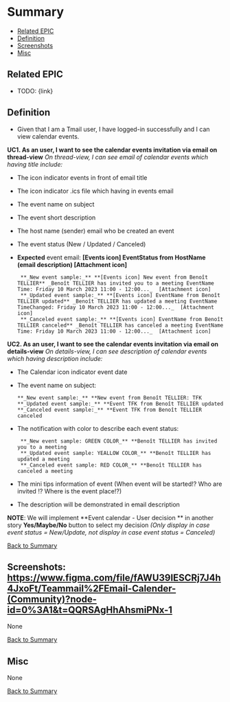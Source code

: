 # Summary

* [Related EPIC](#related-epic)
* [Definition](#definition)
* [Screenshots](#screenshots)
* [Misc](#misc)

## Related EPIC

* TODO: {link}

## Definition

- Given that I am a Tmail user, I have logged-in successfully and I can view calendar events.

**UC1. As an user, I want to see the calendar events invitation via email on thread-view**
 _On thread-view, I can see email of calendar events which having title include:_
- The icon indicator events in front of email title 
- The icon indicator .ics file which having in events email
- The event name on subject
- The event short description
- The host name (sender) email who be created an event
- The event status (New / Updated / Canceled)
- **Expected** event email: **[Events icon] EventStatus from HostName (email description) [Attachment icon]**

       **_New event sample:_** **[Events icon] New event from Benoît TELLIER** _Benoît TELLIER has invited you to a meeting EventName Time: Friday 10 March 2023 11:00 - 12:00..._  [Attachment icon]
       **_Updated event sample:_** **[Events icon] EventName from Benoît TELLIER updated** _Benoît TELLIER has updated a meeting EventName TimeChanged: Friday 10 March 2023 11:00 - 12:00..._  [Attachment icon]
       **_Canceled event sample:_** **[Events icon] EventName from Benoît TELLIER canceled** _Benoît TELLIER has canceled a meeting EventName Time: Friday 10 March 2023 11:00 - 12:00..._  [Attachment icon]

**UC2. As an user, I want to see the calendar events invitation via email on details-view**
 _On details-view, I can see description of calendar events which having description include:_
- The Calendar icon indicator event date
- The event name on subject:

      **_New event sample:_** **New event from Benoît TELLIER: TFK
      **_Updated event sample:_** **Event TFK from Benoît TELLIER updated
      **_Canceled event sample:_** **Event TFK from Benoît TELLIER canceled

- The notification with color to describe each event status:

       **_New event sample: GREEN COLOR_** **Benoît TELLIER has invited you to a meeting
       **_Updated event sample: YEALLOW COLOR_** **Benoît TELLIER has updated a meeting
       **_Canceled event sample: RED COLOR_** **Benoît TELLIER has canceled a meeting

- The mini tips information of event (When event will be started!? Who are invited !? Where is the event place!?)
- The description will be demonstrated in email description



**NOTE**: We will implement **Event calendar - User decision ** in another story **Yes/Maybe/No** button to select my decision _(Only display in case event status = New/Update, not display in case event status = Canceled)_




[Back to Summary](#summary)

## Screenshots: https://www.figma.com/file/fAWU39IESCRj7J4h4JxoFt/Teammail%2FEmail-Calender-(Community)?node-id=0%3A1&t=QQRSAgHhAhsmiPNx-1
None

[Back to Summary](#summary)

## Misc

None

[Back to Summary](#summary)
